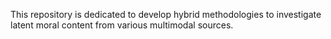 This repository is dedicated to develop hybrid methodologies to investigate latent moral content from various multimodal sources.
